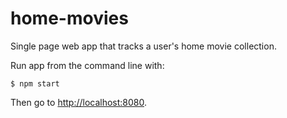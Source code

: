 # home-movies
Single page web app that tracks a user's home movie collection.  

Run app from the command line with:
```
$ npm start
```
Then go to [http://localhost:8080](http://localhost:8080).
